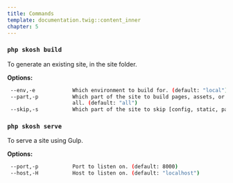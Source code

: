 ```yaml
---
title: Commands
template: documentation.twig::content_inner
chapter: 5
---
```

### `php skosh build`

To generate an existing site, in the site folder.

**Options:**

```bash
 --env,-e            Which environment to build for. (default: "local")
 --part,-p           Which part of the site to build pages, assets, or
                     all. (default: "all")
 --skip,-s           Which part of the site to skip [config, static, pages, or assets]
```

### `php skosh serve`

To serve a site using Gulp.

**Options:**

```bash
 --port,-p           Port to listen on. (default: 8000)
 --host,-H           Host to listen on. (default: "localhost")
```
